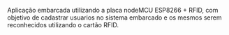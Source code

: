 Aplicação embarcada utilizando a placa nodeMCU ESP8266 + RFID, com objetivo de cadastrar usuarios no sistema embarcado e os mesmos serem reconhecidos utilizando o cartão RFID.

